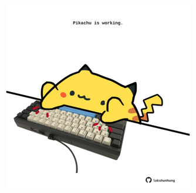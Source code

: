 <!-- built at 19/05/2022, 20:00:56 UTC -->
<p align="center">
  <img width="500" height="500" src="./ReadmeImage.svg">
</p>
